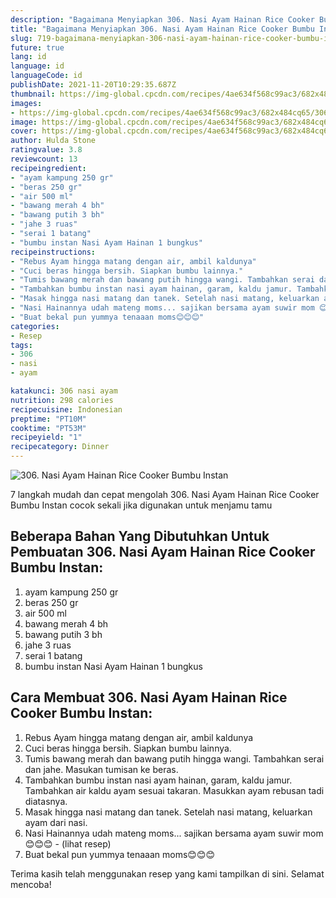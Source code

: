 ```yaml
---
description: "Bagaimana Menyiapkan 306. Nasi Ayam Hainan Rice Cooker Bumbu Instan, Bikin Ngiler"
title: "Bagaimana Menyiapkan 306. Nasi Ayam Hainan Rice Cooker Bumbu Instan, Bikin Ngiler"
slug: 719-bagaimana-menyiapkan-306-nasi-ayam-hainan-rice-cooker-bumbu-instan-bikin-ngiler
future: true
lang: id
language: id
languageCode: id
publishDate: 2021-11-20T10:29:35.687Z 
thumbnail: https://img-global.cpcdn.com/recipes/4ae634f568c99ac3/682x484cq65/306-nasi-ayam-hainan-rice-cooker-bumbu-instan-foto-resep-utama.png
images:
- https://img-global.cpcdn.com/recipes/4ae634f568c99ac3/682x484cq65/306-nasi-ayam-hainan-rice-cooker-bumbu-instan-foto-resep-utama.png
image: https://img-global.cpcdn.com/recipes/4ae634f568c99ac3/682x484cq65/306-nasi-ayam-hainan-rice-cooker-bumbu-instan-foto-resep-utama.png
cover: https://img-global.cpcdn.com/recipes/4ae634f568c99ac3/682x484cq65/306-nasi-ayam-hainan-rice-cooker-bumbu-instan-foto-resep-utama.png
author: Hulda Stone
ratingvalue: 3.8
reviewcount: 13
recipeingredient:
- "ayam kampung 250 gr"
- "beras 250 gr"
- "air 500 ml"
- "bawang merah 4 bh"
- "bawang putih 3 bh"
- "jahe 3 ruas"
- "serai 1 batang"
- "bumbu instan Nasi Ayam Hainan 1 bungkus"
recipeinstructions:
- "Rebus Ayam hingga matang dengan air, ambil kaldunya"
- "Cuci beras hingga bersih. Siapkan bumbu lainnya."
- "Tumis bawang merah dan bawang putih hingga wangi. Tambahkan serai dan jahe. Masukan tumisan ke beras."
- "Tambahkan bumbu instan nasi ayam hainan, garam, kaldu jamur. Tambahkan air kaldu ayam sesuai takaran. Masukkan ayam rebusan tadi diatasnya."
- "Masak hingga nasi matang dan tanek. Setelah nasi matang, keluarkan ayam dari nasi."
- "Nasi Hainannya udah mateng moms... sajikan bersama ayam suwir mom 😊😊😊           (lihat resep)"
- "Buat bekal pun yummya tenaaan moms😊😊😊"
categories:
- Resep
tags:
- 306
- nasi
- ayam

katakunci: 306 nasi ayam 
nutrition: 298 calories
recipecuisine: Indonesian
preptime: "PT10M"
cooktime: "PT53M"
recipeyield: "1"
recipecategory: Dinner
---
```



![306. Nasi Ayam Hainan Rice Cooker Bumbu Instan](https://img-global.cpcdn.com/recipes/4ae634f568c99ac3/682x484cq65/306-nasi-ayam-hainan-rice-cooker-bumbu-instan-foto-resep-utama.png)

7 langkah mudah dan cepat mengolah  306. Nasi Ayam Hainan Rice Cooker Bumbu Instan cocok sekali jika digunakan untuk menjamu tamu

<!--inarticleads1-->

## Beberapa Bahan Yang Dibutuhkan Untuk Pembuatan 306. Nasi Ayam Hainan Rice Cooker Bumbu Instan:

1. ayam kampung 250 gr
1. beras 250 gr
1. air 500 ml
1. bawang merah 4 bh
1. bawang putih 3 bh
1. jahe 3 ruas
1. serai 1 batang
1. bumbu instan Nasi Ayam Hainan 1 bungkus



<!--inarticleads2-->

## Cara Membuat 306. Nasi Ayam Hainan Rice Cooker Bumbu Instan:

1. Rebus Ayam hingga matang dengan air, ambil kaldunya
1. Cuci beras hingga bersih. Siapkan bumbu lainnya.
1. Tumis bawang merah dan bawang putih hingga wangi. Tambahkan serai dan jahe. Masukan tumisan ke beras.
1. Tambahkan bumbu instan nasi ayam hainan, garam, kaldu jamur. Tambahkan air kaldu ayam sesuai takaran. Masukkan ayam rebusan tadi diatasnya.
1. Masak hingga nasi matang dan tanek. Setelah nasi matang, keluarkan ayam dari nasi.
1. Nasi Hainannya udah mateng moms... sajikan bersama ayam suwir mom 😊😊😊 -           (lihat resep)
1. Buat bekal pun yummya tenaaan moms😊😊😊




Terima kasih telah menggunakan resep yang kami tampilkan di sini. Selamat mencoba!
